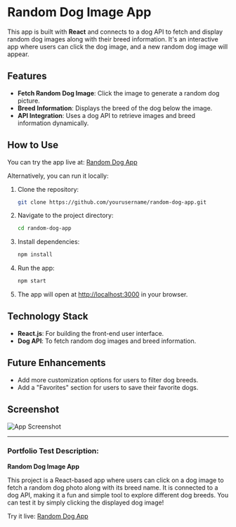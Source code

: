 # Random Dog Image App

This app is built with **React** and connects to a dog API to fetch and display random dog images along with their breed information. It's an interactive app where users can click the dog image, and a new random dog image will appear.

## Features

- **Fetch Random Dog Image**: Click the image to generate a random dog picture.
- **Breed Information**: Displays the breed of the dog below the image.
- **API Integration**: Uses a dog API to retrieve images and breed information dynamically.

## How to Use

You can try the app live at: [Random Dog App](https://dog-random-app-react.vercel.app/)

Alternatively, you can run it locally:

1. Clone the repository:
   ```bash
   git clone https://github.com/yourusername/random-dog-app.git
   ```
2. Navigate to the project directory:
   ```bash
   cd random-dog-app
   ```
3. Install dependencies:
   ```bash
   npm install
   ```
4. Run the app:
   ```bash
   npm start
   ```
5. The app will open at [http://localhost:3000](http://localhost:3000) in your browser.

## Technology Stack

- **React.js**: For building the front-end user interface.
- **Dog API**: To fetch random dog images and breed information.

## Future Enhancements

- Add more customization options for users to filter dog breeds.
- Add a "Favorites" section for users to save their favorite dogs.
  
## Screenshot
![App Screenshot](./DogRandomApp.jpg)

---

### Portfolio Test Description:

**Random Dog Image App**

This project is a React-based app where users can click on a dog image to fetch a random dog photo along with its breed name. It is connected to a dog API, making it a fun and simple tool to explore different dog breeds. You can test it by simply clicking the displayed dog image!

Try it live: [Random Dog App](https://dog-random-app-react.vercel.app/)